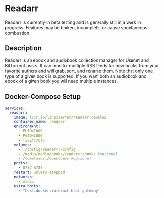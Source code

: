 # Readarr

Readarr is currently in beta testing and is generally still in a work in progress. Features may be broken, incomplete, or cause spontaneous combustion

## Description
Readarr is an ebook and audiobook collection manager for Usenet and BitTorrent users. It can monitor multiple RSS feeds for new books from your favorite authors and will grab, sort, and rename them. Note that only one type of a given book is supported. If you want both an audiobook and ebook of a given book you will need multiple instances.

## Docker-Compose Setup

```yaml
services:
  readarr:
    image: lscr.io/linuxserver/readarr:develop
    container_name: readarr
    environment:
      - PUID=1000
      - PGID=1000
      - TZ=Etc/UTC
    volumes:
      - ./config/readarr:/config
      - /media/media/books/readarr:/books #optional
      - /downloads:/downloads #optional
    ports:
      - 8787:8787
    restart: unless-stopped
    networks:
      - media
    extra_hosts:
      - "host.docker.internal:host-gateway"
```